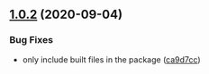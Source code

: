 ## [1.0.2](https://github.com/duniul/trim-image-data/compare/v1.0.1...v1.0.2) (2020-09-04)


### Bug Fixes

* only include built files in the package ([ca9d7cc](https://github.com/duniul/trim-image-data/commit/ca9d7cca67c1d614983fe0b495f9945baa706ca0))
